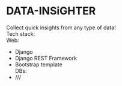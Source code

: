 # DATA-INSiGHTER
Collect quick insights from any type of data!<br>
Tech stack:<br>
Web:<br>
- Django
- Django REST Framework
- Bootstrap template<br>
  DBs:<br>
- ///
